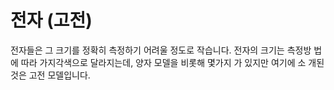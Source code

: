 # 전자 (고전)

전자들은 그 크기를 정확히 측정하기 어려울 정도로 작습니다. 전자의 크기는 측정방
법에 따라 가지각색으로 달라지는데, 양자 모델을 비롯해 몇가지 가 있지만 여기에 소
개된 것은 고전 모델입니다.
